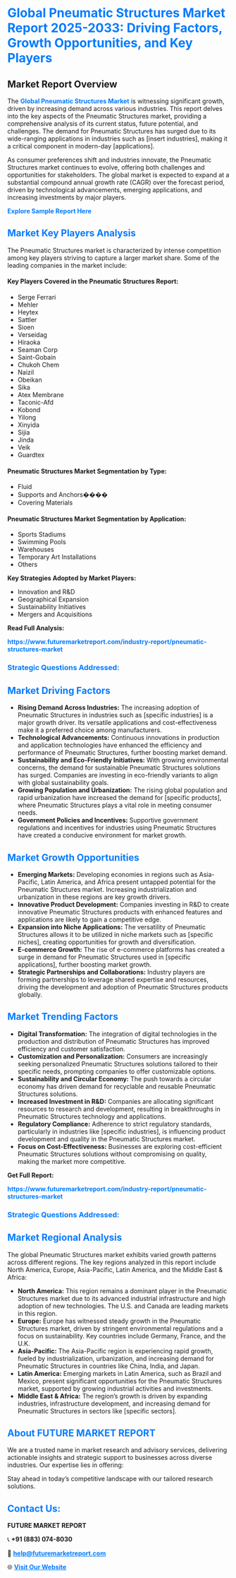 <h1 style="color: #007BFF;">Global Pneumatic Structures Market Report 2025-2033: Driving Factors, Growth Opportunities, and Key Players</h1>

<section id="overview">
<h2>Market Report Overview</h2>
<p>The <a href="https://www.futuremarketreport.com/industry-report/pneumatic-structures-market" style="color: #007BFF; text-decoration: none;"><strong>Global Pneumatic Structures Market</strong></a> is witnessing significant growth, driven by increasing demand across various industries. This report delves into the key aspects of the Pneumatic Structures market, providing a comprehensive analysis of its current status, future potential, and challenges. The demand for Pneumatic Structures has surged due to its wide-ranging applications in industries such as [insert industries], making it a critical component in modern-day [applications].</p>
<p>As consumer preferences shift and industries innovate, the Pneumatic Structures market continues to evolve, offering both challenges and opportunities for stakeholders. The global market is expected to expand at a substantial compound annual growth rate (CAGR) over the forecast period, driven by technological advancements, emerging applications, and increasing investments by major players.</p>
</section>

<section id="overview">
<p><a href="https://www.futuremarketreport.com/request-sample/reportId=31375" style="color: #007BFF; text-decoration: none;"><strong>Explore Sample Report Here</strong></a></p>
</section>

<section id="key-players">
<h2 style="color: #007BFF;">Market Key Players Analysis</h2>
<p>The Pneumatic Structures market is characterized by intense competition among key players striving to capture a larger market share. Some of the leading companies in the market include:</p>
<h4>Key Players Covered in the Pneumatic Structures Report:</h4>
<ul><li>Serge Ferrari</li><li>Mehler</li><li>Heytex</li><li>Sattler</li><li>Sioen</li><li>Verseidag</li><li>Hiraoka</li><li>Seaman Corp</li><li>Saint-Gobain</li><li>Chukoh Chem</li><li>Naizil</li><li>Obeikan</li><li>Sika</li><li>Atex Membrane</li><li>Taconic-Afd</li><li>Kobond</li><li>Yilong</li><li>Xinyida</li><li>Sijia</li><li>Jinda</li><li>Veik</li><li>Guardtex</li></ul>
<h4>Pneumatic Structures Market Segmentation by Type:</h4>
<ul><li>Fluid</li><li>Supports and Anchors����</li><li>Covering Materials</li></ul>

<h4>Pneumatic Structures Market Segmentation by Application:</h4>
<ul><li>Sports Stadiums</li><li>Swimming Pools</li><li>Warehouses</li><li>Temporary Art Installations</li><li>Others</li></ul>
<p><strong>Key Strategies Adopted by Market Players:</strong></p>
<ul>
<li>Innovation and R&D</li>
<li>Geographical Expansion</li>
<li>Sustainability Initiatives</li>
<li>Mergers and Acquisitions</li>
</ul>
</section>

<section>
<p><strong>Read Full Analysis: </strong></p><a href="https://www.futuremarketreport.com/industry-report/pneumatic-structures-market" style="color: #007BFF; text-decoration: none;"><strong>https://www.futuremarketreport.com/industry-report/pneumatic-structures-market</strong></a>
<h3 style="color: #007BFF;">Strategic Questions Addressed:</h3>
</section>

<section id="driving-factors">
<h2 style="color: #007BFF;">Market Driving Factors</h2>
<ul>
<li><strong>Rising Demand Across Industries:</strong> The increasing adoption of Pneumatic Structures in industries such as [specific industries] is a major growth driver. Its versatile applications and cost-effectiveness make it a preferred choice among manufacturers.</li>
<li><strong>Technological Advancements:</strong> Continuous innovations in production and application technologies have enhanced the efficiency and performance of Pneumatic Structures, further boosting market demand.</li>
<li><strong>Sustainability and Eco-Friendly Initiatives:</strong> With growing environmental concerns, the demand for sustainable Pneumatic Structures solutions has surged. Companies are investing in eco-friendly variants to align with global sustainability goals.</li>
<li><strong>Growing Population and Urbanization:</strong> The rising global population and rapid urbanization have increased the demand for [specific products], where Pneumatic Structures plays a vital role in meeting consumer needs.</li>
<li><strong>Government Policies and Incentives:</strong> Supportive government regulations and incentives for industries using Pneumatic Structures have created a conducive environment for market growth.</li>
</ul>
</section>

<section id="growth-opportunities">
<h2 style="color: #007BFF;">Market Growth Opportunities</h2>
<ul>
<li><strong>Emerging Markets:</strong> Developing economies in regions such as Asia-Pacific, Latin America, and Africa present untapped potential for the Pneumatic Structures market. Increasing industrialization and urbanization in these regions are key growth drivers.</li>
<li><strong>Innovative Product Development:</strong> Companies investing in R&D to create innovative Pneumatic Structures products with enhanced features and applications are likely to gain a competitive edge.</li>
<li><strong>Expansion into Niche Applications:</strong> The versatility of Pneumatic Structures allows it to be utilized in niche markets such as [specific niches], creating opportunities for growth and diversification.</li>
<li><strong>E-commerce Growth:</strong> The rise of e-commerce platforms has created a surge in demand for Pneumatic Structures used in [specific applications], further boosting market growth.</li>
<li><strong>Strategic Partnerships and Collaborations:</strong> Industry players are forming partnerships to leverage shared expertise and resources, driving the development and adoption of Pneumatic Structures products globally.</li>
</ul>
</section>

<section id="trending-factors">
<h2 style="color: #007BFF;">Market Trending Factors</h2>
<ul>
<li><strong>Digital Transformation:</strong> The integration of digital technologies in the production and distribution of Pneumatic Structures has improved efficiency and customer satisfaction.</li>
<li><strong>Customization and Personalization:</strong> Consumers are increasingly seeking personalized Pneumatic Structures solutions tailored to their specific needs, prompting companies to offer customizable options.</li>
<li><strong>Sustainability and Circular Economy:</strong> The push towards a circular economy has driven demand for recyclable and reusable Pneumatic Structures solutions.</li>
<li><strong>Increased Investment in R&D:</strong> Companies are allocating significant resources to research and development, resulting in breakthroughs in Pneumatic Structures technology and applications.</li>
<li><strong>Regulatory Compliance:</strong> Adherence to strict regulatory standards, particularly in industries like [specific industries], is influencing product development and quality in the Pneumatic Structures market.</li>
<li><strong>Focus on Cost-Effectiveness:</strong> Businesses are exploring cost-efficient Pneumatic Structures solutions without compromising on quality, making the market more competitive.</li>
</ul>
</section>

<section>
<p><strong>Get Full Report: </strong></p><a href="https://www.futuremarketreport.com/industry-report/pneumatic-structures-market" style="color: #007BFF; text-decoration: none;"><strong>https://www.futuremarketreport.com/industry-report/pneumatic-structures-market</strong></a>
<h3 style="color: #007BFF;">Strategic Questions Addressed:</h3>
</section>


<section id="regional-analysis">
<h2 style="color: #007BFF;">Market Regional Analysis</h2>
<p>The global Pneumatic Structures market exhibits varied growth patterns across different regions. The key regions analyzed in this report include North America, Europe, Asia-Pacific, Latin America, and the Middle East & Africa:</p>
<ul>
<li><strong>North America:</strong> This region remains a dominant player in the Pneumatic Structures market due to its advanced industrial infrastructure and high adoption of new technologies. The U.S. and Canada are leading markets in this region.</li>
<li><strong>Europe:</strong> Europe has witnessed steady growth in the Pneumatic Structures market, driven by stringent environmental regulations and a focus on sustainability. Key countries include Germany, France, and the U.K.</li>
<li><strong>Asia-Pacific:</strong> The Asia-Pacific region is experiencing rapid growth, fueled by industrialization, urbanization, and increasing demand for Pneumatic Structures in countries like China, India, and Japan.</li>
<li><strong>Latin America:</strong> Emerging markets in Latin America, such as Brazil and Mexico, present significant opportunities for the Pneumatic Structures market, supported by growing industrial activities and investments.</li>
<li><strong>Middle East & Africa:</strong> The region’s growth is driven by expanding industries, infrastructure development, and increasing demand for Pneumatic Structures in sectors like [specific sectors].</li>
</ul>
</section>

<footer>
<h2 style="color: #007BFF;">About FUTURE MARKET REPORT</h2>
<p>We are a trusted name in market research and advisory services, delivering actionable insights and strategic support to businesses across diverse industries. Our expertise lies in offering:</p>

<p>Stay ahead in today’s competitive landscape with our tailored research solutions.</p>

<h2 style="color: #007BFF;">Contact Us:</h2>
<p><strong>FUTURE MARKET REPORT</strong></p>
<p>📞 <strong>+91 (883) 074-8030</strong></p>
<p>📧 <strong><a href="mailto:help@futuremarketreport.com" style="color: #007BFF;">help@futuremarketreport.com</a></strong></p>
<p>🌐 <strong><a href="https://www.futuremarketreport.com/" style="color: #007BFF;">Visit Our Website</a></strong></p>
</footer>